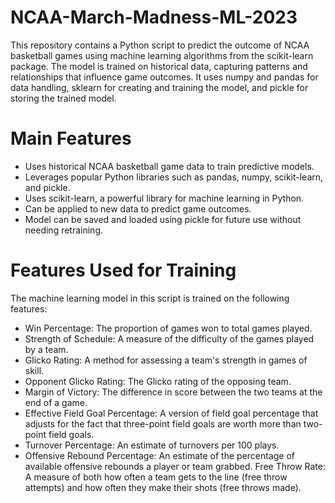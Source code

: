 # NCAA-March-Madness-ML-2023

This repository contains a Python script to predict the outcome of NCAA basketball games using machine learning algorithms from the scikit-learn package. The model is trained on historical data, capturing patterns and relationships that influence game outcomes. It uses numpy and pandas for data handling, sklearn for creating and training the model, and pickle for storing the trained model.

# Main Features
- Uses historical NCAA basketball game data to train predictive models.
- Leverages popular Python libraries such as pandas, numpy, scikit-learn, and pickle.
- Uses scikit-learn, a powerful library for machine learning in Python.
- Can be applied to new data to predict game outcomes.
- Model can be saved and loaded using pickle for future use without needing retraining.

# Features Used for Training
The machine learning model in this script is trained on the following features:

- Win Percentage: The proportion of games won to total games played.
- Strength of Schedule: A measure of the difficulty of the games played by a team.
- Glicko Rating: A method for assessing a team's strength in games of skill.
- Opponent Glicko Rating: The Glicko rating of the opposing team.
- Margin of Victory: The difference in score between the two teams at the end of a game.
- Effective Field Goal Percentage: A version of field goal percentage that adjusts for the fact that three-point field goals are worth more than two-point field goals.
- Turnover Percentage: An estimate of turnovers per 100 plays.
- Offensive Rebound Percentage: An estimate of the percentage of available offensive rebounds a player or team grabbed.
Free Throw Rate: A measure of both how often a team gets to the line (free throw attempts) and how often they make their shots (free throws made).
